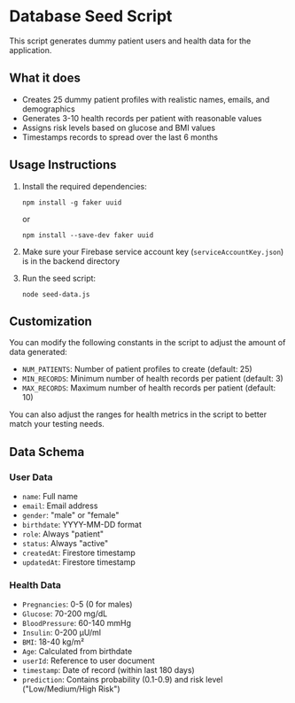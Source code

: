 # Database Seed Script

This script generates dummy patient users and health data for the application.

## What it does

- Creates 25 dummy patient profiles with realistic names, emails, and demographics
- Generates 3-10 health records per patient with reasonable values
- Assigns risk levels based on glucose and BMI values
- Timestamps records to spread over the last 6 months

## Usage Instructions

1. Install the required dependencies:

   ```
   npm install -g faker uuid
   ```

   or

   ```
   npm install --save-dev faker uuid
   ```

2. Make sure your Firebase service account key (`serviceAccountKey.json`) is in the backend directory

3. Run the seed script:
   ```
   node seed-data.js
   ```

## Customization

You can modify the following constants in the script to adjust the amount of data generated:

- `NUM_PATIENTS`: Number of patient profiles to create (default: 25)
- `MIN_RECORDS`: Minimum number of health records per patient (default: 3)
- `MAX_RECORDS`: Maximum number of health records per patient (default: 10)

You can also adjust the ranges for health metrics in the script to better match your testing needs.

## Data Schema

### User Data

- `name`: Full name
- `email`: Email address
- `gender`: "male" or "female"
- `birthdate`: YYYY-MM-DD format
- `role`: Always "patient"
- `status`: Always "active"
- `createdAt`: Firestore timestamp
- `updatedAt`: Firestore timestamp

### Health Data

- `Pregnancies`: 0-5 (0 for males)
- `Glucose`: 70-200 mg/dL
- `BloodPressure`: 60-140 mmHg
- `Insulin`: 0-200 μU/ml
- `BMI`: 18-40 kg/m²
- `Age`: Calculated from birthdate
- `userId`: Reference to user document
- `timestamp`: Date of record (within last 180 days)
- `prediction`: Contains probability (0.1-0.9) and risk level ("Low/Medium/High Risk")
